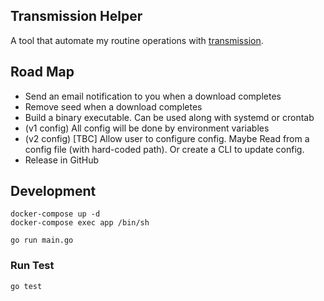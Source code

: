 ## Transmission Helper
A tool that automate my routine operations with [transmission](https://github.com/transmission/transmission).

## Road Map
* Send an email notification to you when a download completes
* Remove seed when a download completes
* Build a binary executable. Can be used along with systemd or crontab
* (v1 config) All config will be done by environment variables
* (v2 config) [TBC] Allow user to configure config. Maybe Read from a config file (with hard-coded path). Or create a CLI to update config.
* Release in GitHub

## Development
```
docker-compose up -d
docker-compose exec app /bin/sh

go run main.go
```

### Run Test
```
go test
```
